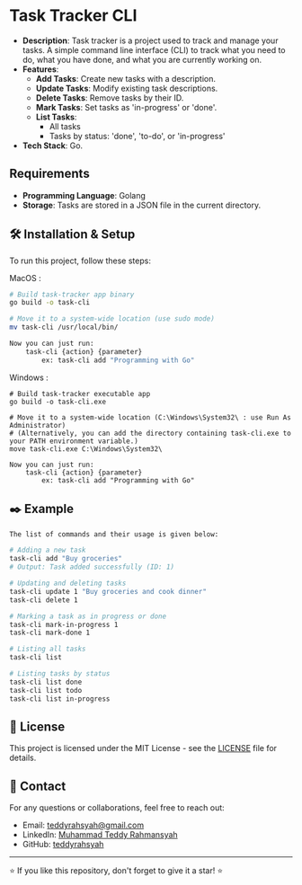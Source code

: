 # Task Tracker CLI

- **Description**: Task tracker is a project used to track and manage your tasks. A simple command line interface (CLI) to track what you need to do, what you have done, and what you are currently working on.
- **Features**:
    - **Add Tasks**: Create new tasks with a description.
    - **Update Tasks**: Modify existing task descriptions.
    - **Delete Tasks**: Remove tasks by their ID.
    - **Mark Tasks**: Set tasks as 'in-progress' or 'done'.
    - **List Tasks**:
        - All tasks
        - Tasks by status: 'done', 'to-do', or 'in-progress'
- **Tech Stack**: Go.

## Requirements

- **Programming Language**: Golang
- **Storage**: Tasks are stored in a JSON file in the current directory.

## 🛠️ Installation & Setup

To run this project, follow these steps:

MacOS :
```bash
# Build task-tracker app binary
go build -o task-cli

# Move it to a system-wide location (use sudo mode)
mv task-cli /usr/local/bin/ 

Now you can just run:
	task-cli {action} {parameter}
        ex: task-cli add "Programming with Go"
```

Windows :
```shell
# Build task-tracker executable app
go build -o task-cli.exe 

# Move it to a system-wide location (C:\Windows\System32\ : use Run As Administrator)
# (Alternatively, you can add the directory containing task-cli.exe to your PATH environment variable.)
move task-cli.exe C:\Windows\System32\

Now you can just run:
	task-cli {action} {parameter}
        ex: task-cli add "Programming with Go"
```

## ✒️ Example
```bash
The list of commands and their usage is given below:

# Adding a new task
task-cli add "Buy groceries"
# Output: Task added successfully (ID: 1)

# Updating and deleting tasks
task-cli update 1 "Buy groceries and cook dinner"
task-cli delete 1

# Marking a task as in progress or done
task-cli mark-in-progress 1
task-cli mark-done 1

# Listing all tasks
task-cli list

# Listing tasks by status
task-cli list done
task-cli list todo
task-cli list in-progress
```

## 📄 License

This project is licensed under the MIT License - see the [LICENSE](LICENSE) file for details.

## 📧 Contact

For any questions or collaborations, feel free to reach out:
- Email: teddyrahsyah@gmail.com
- LinkedIn: [Muhammad Teddy Rahmansyah](https://www.linkedin.com/in/teddy-rahsyah/)
- GitHub: [teddyrahsyah](https://github.com/teddyrahsyah)
---

⭐ If you like this repository, don't forget to give it a star! ⭐

